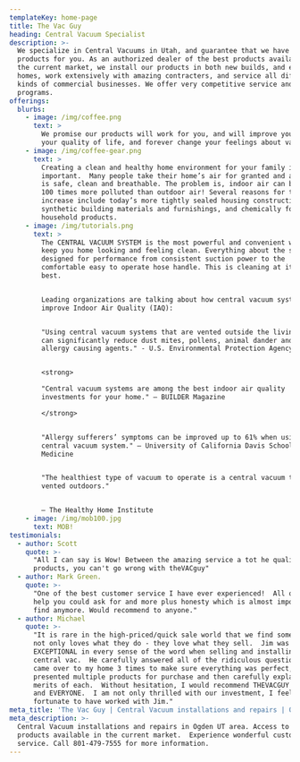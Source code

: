 ```yaml
---
templateKey: home-page
title: The Vac Guy
heading: Central Vacuum Specialist
description: >-
  We specialize in Central Vacuums in Utah, and guarantee that we have the right
  products for you. As an authorized dealer of the best products available in
  the current market, we install our products in both new builds, and existing
  homes, work extensively with amazing contracters, and service all different
  kinds of commercial businesses. We offer very competitive service and support
  programs. 
offerings:
  blurbs:
    - image: /img/coffee.png
      text: >
        We promise our products will work for you, and will improve your home,
        your quality of life, and forever change your feelings about vacuuming! 
    - image: /img/coffee-gear.png
      text: >
        Creating a clean and healthy home environment for your family is
        important.  Many people take their home’s air for granted and assume it
        is safe, clean and breathable. The problem is, indoor air can be up to
        100 times more polluted than outdoor air! Several reasons for this
        increase include today’s more tightly sealed housing construction,
        synthetic building materials and furnishings, and chemically formulated
        household products.
    - image: /img/tutorials.png
      text: >
        The CENTRAL VACUUM SYSTEM is the most powerful and convenient way to
        keep you home looking and feeling clean. Everything about the system is
        designed for performance from consistent suction power to the
        comfortable easy to operate hose handle. This is cleaning at its very
        best.   


        Leading organizations are talking about how central vacuum systems
        improve Indoor Air Quality (IAQ):


        "Using central vacuum systems that are vented outside the living space
        can significantly reduce dust mites, pollens, animal dander and other
        allergy causing agents." - U.S. Environmental Protection Agency


        <strong>

        "Central vacuum systems are among the best indoor air quality
        investments for your home." – BUILDER Magazine

        </strong>


        "Allergy sufferers’ symptoms can be improved up to 61% when using a
        central vacuum system." – University of California Davis School of
        Medicine


        "The healthiest type of vacuum to operate is a central vacuum that is
        vented outdoors."


        – The Healthy Home Institute
    - image: /img/mob100.jpg
      text: MOB!
testimonials:
  - author: Scott
    quote: >-
      "All I can say is Wow! Between the amazing service a tot he quality of
      products, you can't go wrong with theVACguy" 
  - author: Mark Green.
    quote: >-
      "One of the best customer service I have ever experienced!  All of the
      help you could ask for and more plus honesty which is almost impossible to
      find anymore. Would recommend to anyone."  
  - author: Michael
    quote: >-
      "It is rare in the high-priced/quick sale world that we find someone who
      not only loves what they do - they love what they sell.  Jim was
      EXCEPTIONAL in every sense of the word when selling and installing our
      central vac.  He carefully answered all of the ridiculous questions I had,
      came over to my home 3 times to make sure everything was perfect,
      presented multiple products for purchase and then carefully explained the
      merits of each.  Without hesitation, I would recommend THEVACGUY to ANYONE
      and EVERYONE.  I am not only thrilled with our investment, I feel
      fortunate to have worked with Jim." 
meta_title: 'The Vac Guy | Central Vacuum installations and repairs | Ogden UT '
meta_description: >-
  Central Vacuum installations and repairs in Ogden UT area. Access to the best
  products available in the current market.  Experience wonderful customer
  service. Call 801-479-7555 for more information.
---
```


